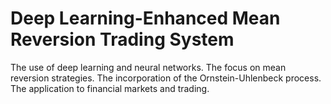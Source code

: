 # Deep Learning-Enhanced Mean Reversion Trading System
The use of deep learning and neural networks. 
The focus on mean reversion strategies. 
The incorporation of the Ornstein-Uhlenbeck process. 
The application to financial markets and trading. 
